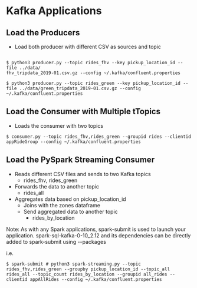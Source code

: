 # Kafka Applications


## Load the Producers

- Load both producer with different CSV as sources and topic
  
```

$ python3 producer.py --topic rides_fhv --key pickup_location_id --file ../data/
fhv_tripdata_2019-01.csv.gz --config ~/.kafka/confluent.properties

$ python3 producer.py --topic rides_green --key pickup_location_id --file ../data/green_tripdata_2019-01.csv.gz --config ~/.kafka/confluent.properties

```

## Load the Consumer with Multiple tTopics

- Loads the consumer with two topics

```
$ consumer.py --topic rides_fhv,rides_green --groupid rides --clientid appRideGroup --config ~/.kafka/confluent.properties

```

## Load the PySpark Streaming Consumer 

- Reads different CSV files and sends to two Kafka topics
  - rides_fhv, rides_green
- Forwards the data to another topic
  - rides_all
- Aggregates data based on pickup_location_id
  - Joins with the zones dataframe
  - Send aggregated data to another topic
    - rides_by_location

Note: As with any Spark applications, spark-submit is used to launch your application. spark-sql-kafka-0-10_2.12 and its dependencies can be directly added to spark-submit using --packages

i.e.



```
$ spark-submit # python3 spark-streaming.py --topic rides_fhv,rides_green --groupby pickup_location_id --topic_all rides_all --topic_count rides_by_location --groupid all_rides --clientid appAllRides --config ~/.kafka/confluent.properties
```

